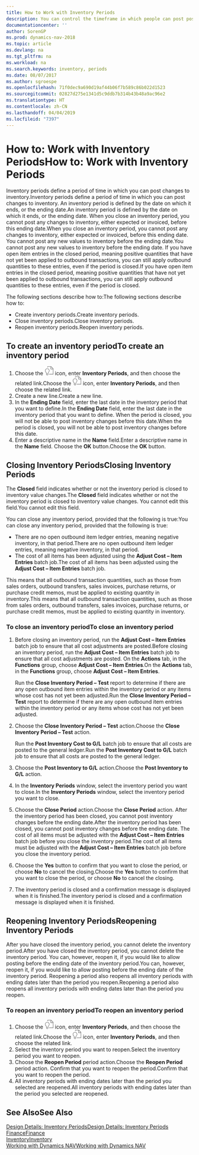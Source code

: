 ```yaml
---
title: How to Work with Inventory Periods
description: You can control the timeframe in which people can post post changes to inventory by defining inventory periods.
documentationcenter: ''
author: SorenGP
ms.prod: dynamics-nav-2018
ms.topic: article
ms.devlang: na
ms.tgt_pltfrm: na
ms.workload: na
ms.search.keywords: inventory, periods
ms.date: 08/07/2017
ms.author: sgroespe
ms.openlocfilehash: 71f0dec9a690d19af44b06f7b589c86b022d1523
ms.sourcegitcommit: 02827d275e1341d5c9ddb7b314b43b48a9ac96e2
ms.translationtype: HT
ms.contentlocale: zh-CN
ms.lasthandoff: 04/04/2019
ms.locfileid: "7397"
---
```

# <a name="how-to-work-with-inventory-periods"></a><span data-ttu-id="c4020-103">How to: Work with Inventory Periods</span><span class="sxs-lookup"><span data-stu-id="c4020-103">How to: Work with Inventory Periods</span></span>
<span data-ttu-id="c4020-104">Inventory periods define a period of time in which you can post changes to inventory.</span><span class="sxs-lookup"><span data-stu-id="c4020-104">Inventory periods define a period of time in which you can post changes to inventory.</span></span> <span data-ttu-id="c4020-105">An inventory period is defined by the date on which it ends, or the ending date.</span><span class="sxs-lookup"><span data-stu-id="c4020-105">An inventory period is defined by the date on which it ends, or the ending date.</span></span> <span data-ttu-id="c4020-106">When you close an inventory period, you cannot post any changes to inventory, either expected or invoiced, before this ending date.</span><span class="sxs-lookup"><span data-stu-id="c4020-106">When you close an inventory period, you cannot post any changes to inventory, either expected or invoiced, before this ending date.</span></span> <span data-ttu-id="c4020-107">You cannot post any new values to inventory before the ending date.</span><span class="sxs-lookup"><span data-stu-id="c4020-107">You cannot post any new values to inventory before the ending date.</span></span> <span data-ttu-id="c4020-108">If you have open item entries in the closed period, meaning positive quantities that have not yet been applied to outbound transactions, you can still apply outbound quantities to these entries, even if the period is closed.</span><span class="sxs-lookup"><span data-stu-id="c4020-108">If you have open item entries in the closed period, meaning positive quantities that have not yet been applied to outbound transactions, you can still apply outbound quantities to these entries, even if the period is closed.</span></span>  

<span data-ttu-id="c4020-109">The following sections describe how to:</span><span class="sxs-lookup"><span data-stu-id="c4020-109">The following sections describe how to:</span></span>  

* <span data-ttu-id="c4020-110">Create inventory periods.</span><span class="sxs-lookup"><span data-stu-id="c4020-110">Create inventory periods.</span></span>  
* <span data-ttu-id="c4020-111">Close inventory periods.</span><span class="sxs-lookup"><span data-stu-id="c4020-111">Close inventory periods.</span></span>  
* <span data-ttu-id="c4020-112">Reopen inventory periods.</span><span class="sxs-lookup"><span data-stu-id="c4020-112">Reopen inventory periods.</span></span>  

## <a name="to-create-an-inventory-period"></a><span data-ttu-id="c4020-113">To create an inventory period</span><span class="sxs-lookup"><span data-stu-id="c4020-113">To create an inventory period</span></span>  
1. <span data-ttu-id="c4020-114">Choose the ![Search for Page or Report](media/ui-search/search_small.png "Search for Page or Report icon") icon, enter **Inventory Periods**, and then choose the related link.</span><span class="sxs-lookup"><span data-stu-id="c4020-114">Choose the ![Search for Page or Report](media/ui-search/search_small.png "Search for Page or Report icon") icon, enter **Inventory Periods**, and then choose the related link.</span></span>  
2. <span data-ttu-id="c4020-115">Create a new line.</span><span class="sxs-lookup"><span data-stu-id="c4020-115">Create a new line.</span></span>  
3. <span data-ttu-id="c4020-116">In the **Ending Date** field, enter the last date in the inventory period that you want to define.</span><span class="sxs-lookup"><span data-stu-id="c4020-116">In the **Ending Date** field, enter the last date in the inventory period that you want to define.</span></span> <span data-ttu-id="c4020-117">When the period is closed, you will not be able to post inventory changes before this date.</span><span class="sxs-lookup"><span data-stu-id="c4020-117">When the period is closed, you will not be able to post inventory changes before this date.</span></span>  
4. <span data-ttu-id="c4020-118">Enter a descriptive name in the **Name** field.</span><span class="sxs-lookup"><span data-stu-id="c4020-118">Enter a descriptive name in the **Name** field.</span></span> <span data-ttu-id="c4020-119">Choose the **OK** button.</span><span class="sxs-lookup"><span data-stu-id="c4020-119">Choose the **OK** button.</span></span>  

## <a name="closing-inventory-periods"></a><span data-ttu-id="c4020-120">Closing Inventory Periods</span><span class="sxs-lookup"><span data-stu-id="c4020-120">Closing Inventory Periods</span></span>  
<span data-ttu-id="c4020-121">The **Closed** field indicates whether or not the inventory period is closed to inventory value changes.</span><span class="sxs-lookup"><span data-stu-id="c4020-121">The **Closed** field indicates whether or not the inventory period is closed to inventory value changes.</span></span> <span data-ttu-id="c4020-122">You cannot edit this field.</span><span class="sxs-lookup"><span data-stu-id="c4020-122">You cannot edit this field.</span></span>  

<span data-ttu-id="c4020-123">You can close any inventory period, provided that the following is true:</span><span class="sxs-lookup"><span data-stu-id="c4020-123">You can close any inventory period, provided that the following is true:</span></span>  

* <span data-ttu-id="c4020-124">There are no open outbound item ledger entries, meaning negative inventory, in that period.</span><span class="sxs-lookup"><span data-stu-id="c4020-124">There are no open outbound item ledger entries, meaning negative inventory, in that period.</span></span>  
* <span data-ttu-id="c4020-125">The cost of all items has been adjusted using the **Adjust Cost – Item Entries** batch job.</span><span class="sxs-lookup"><span data-stu-id="c4020-125">The cost of all items has been adjusted using the **Adjust Cost – Item Entries** batch job.</span></span>  

<span data-ttu-id="c4020-126">This means that all outbound transaction quantities, such as those from sales orders, outbound transfers, sales invoices, purchase returns, or purchase credit memos, must be applied to existing quantity in inventory.</span><span class="sxs-lookup"><span data-stu-id="c4020-126">This means that all outbound transaction quantities, such as those from sales orders, outbound transfers, sales invoices, purchase returns, or purchase credit memos, must be applied to existing quantity in inventory.</span></span>  

### <a name="to-close-an-inventory-period"></a><span data-ttu-id="c4020-127">To close an inventory period</span><span class="sxs-lookup"><span data-stu-id="c4020-127">To close an inventory period</span></span>  
1. <span data-ttu-id="c4020-128">Before closing an inventory period, run the **Adjust Cost – Item Entries** batch job to ensure that all cost adjustments are posted.</span><span class="sxs-lookup"><span data-stu-id="c4020-128">Before closing an inventory period, run the **Adjust Cost – Item Entries** batch job to ensure that all cost adjustments are posted.</span></span> <span data-ttu-id="c4020-129">On the **Actions** tab, in the **Functions** group, choose **Adjust Cost – Item Entries**.</span><span class="sxs-lookup"><span data-stu-id="c4020-129">On the **Actions** tab, in the **Functions** group, choose **Adjust Cost – Item Entries**.</span></span>  

     <span data-ttu-id="c4020-130">Run the **Close Inventory Period – Test** report to determine if there are any open outbound item entries within the inventory period or any items whose cost has not yet been adjusted.</span><span class="sxs-lookup"><span data-stu-id="c4020-130">Run the **Close Inventory Period – Test** report to determine if there are any open outbound item entries within the inventory period or any items whose cost has not yet been adjusted.</span></span>  
2. <span data-ttu-id="c4020-131">Choose the **Close Inventory Period – Test** action.</span><span class="sxs-lookup"><span data-stu-id="c4020-131">Choose the **Close Inventory Period – Test** action.</span></span>  

     <span data-ttu-id="c4020-132">Run the **Post Inventory Cost to G/L** batch job to ensure that all costs are posted to the general ledger.</span><span class="sxs-lookup"><span data-stu-id="c4020-132">Run the **Post Inventory Cost to G/L** batch job to ensure that all costs are posted to the general ledger.</span></span>  
3. <span data-ttu-id="c4020-133">Choose the **Post Inventory to G/L** action.</span><span class="sxs-lookup"><span data-stu-id="c4020-133">Choose the **Post Inventory to G/L** action.</span></span>  
4. <span data-ttu-id="c4020-134">In the **Inventory Periods** window, select the inventory period you want to close.</span><span class="sxs-lookup"><span data-stu-id="c4020-134">In the **Inventory Periods** window, select the inventory period you want to close.</span></span>  
5. <span data-ttu-id="c4020-135">Choose the **Close Period** action.</span><span class="sxs-lookup"><span data-stu-id="c4020-135">Choose the **Close Period** action.</span></span> <span data-ttu-id="c4020-136">After the inventory period has been closed, you cannot post inventory changes before the ending date.</span><span class="sxs-lookup"><span data-stu-id="c4020-136">After the inventory period has been closed, you cannot post inventory changes before the ending date.</span></span> <span data-ttu-id="c4020-137">The cost of all items must be adjusted with the **Adjust Cost – Item Entries** batch job before you close the inventory period.</span><span class="sxs-lookup"><span data-stu-id="c4020-137">The cost of all items must be adjusted with the **Adjust Cost – Item Entries** batch job before you close the inventory period.</span></span>  
6. <span data-ttu-id="c4020-138">Choose the **Yes** button to confirm that you want to close the period, or choose **No** to cancel the closing.</span><span class="sxs-lookup"><span data-stu-id="c4020-138">Choose the **Yes** button to confirm that you want to close the period, or choose **No** to cancel the closing.</span></span>  
7. <span data-ttu-id="c4020-139">The inventory period is closed and a confirmation message is displayed when it is finished.</span><span class="sxs-lookup"><span data-stu-id="c4020-139">The inventory period is closed and a confirmation message is displayed when it is finished.</span></span>  

## <a name="reopening-inventory-periods"></a><span data-ttu-id="c4020-140">Reopening Inventory Periods</span><span class="sxs-lookup"><span data-stu-id="c4020-140">Reopening Inventory Periods</span></span>  
<span data-ttu-id="c4020-141">After you have closed the inventory period, you cannot delete the inventory period.</span><span class="sxs-lookup"><span data-stu-id="c4020-141">After you have closed the inventory period, you cannot delete the inventory period.</span></span> <span data-ttu-id="c4020-142">You can, however, reopen it, if you would like to allow posting before the ending date of the inventory period.</span><span class="sxs-lookup"><span data-stu-id="c4020-142">You can, however, reopen it, if you would like to allow posting before the ending date of the inventory period.</span></span> <span data-ttu-id="c4020-143">Reopening a period also reopens all inventory periods with ending dates later than the period you reopen.</span><span class="sxs-lookup"><span data-stu-id="c4020-143">Reopening a period also reopens all inventory periods with ending dates later than the period you reopen.</span></span>  

### <a name="to-reopen-an-inventory-period"></a><span data-ttu-id="c4020-144">To reopen an inventory period</span><span class="sxs-lookup"><span data-stu-id="c4020-144">To reopen an inventory period</span></span>  
1. <span data-ttu-id="c4020-145">Choose the ![Search for Page or Report](media/ui-search/search_small.png "Search for Page or Report icon") icon, enter **Inventory Periods**, and then choose the related link.</span><span class="sxs-lookup"><span data-stu-id="c4020-145">Choose the ![Search for Page or Report](media/ui-search/search_small.png "Search for Page or Report icon") icon, enter **Inventory Periods**, and then choose the related link.</span></span>  
2. <span data-ttu-id="c4020-146">Select the inventory period you want to reopen.</span><span class="sxs-lookup"><span data-stu-id="c4020-146">Select the inventory period you want to reopen.</span></span>  
3. <span data-ttu-id="c4020-147">Choose the **Reopen Period** period action.</span><span class="sxs-lookup"><span data-stu-id="c4020-147">Choose the **Reopen Period** period action.</span></span> <span data-ttu-id="c4020-148">Confirm that you want to reopen the period.</span><span class="sxs-lookup"><span data-stu-id="c4020-148">Confirm that you want to reopen the period.</span></span>  
4. <span data-ttu-id="c4020-149">All inventory periods with ending dates later than the period you selected are reopened.</span><span class="sxs-lookup"><span data-stu-id="c4020-149">All inventory periods with ending dates later than the period you selected are reopened.</span></span>  

## <a name="see-also"></a><span data-ttu-id="c4020-150">See Also</span><span class="sxs-lookup"><span data-stu-id="c4020-150">See Also</span></span>  
[<span data-ttu-id="c4020-151">Design Details: Inventory Periods</span><span class="sxs-lookup"><span data-stu-id="c4020-151">Design Details: Inventory Periods</span></span>](design-details-inventory-periods.md)  
[<span data-ttu-id="c4020-152">Finance</span><span class="sxs-lookup"><span data-stu-id="c4020-152">Finance</span></span>](finance.md)  
[<span data-ttu-id="c4020-153">Inventory</span><span class="sxs-lookup"><span data-stu-id="c4020-153">Inventory</span></span>](inventory-manage-inventory.md)  
[<span data-ttu-id="c4020-154">Working with Dynamics NAV</span><span class="sxs-lookup"><span data-stu-id="c4020-154">Working with Dynamics NAV</span></span>](ui-work-product.md)
